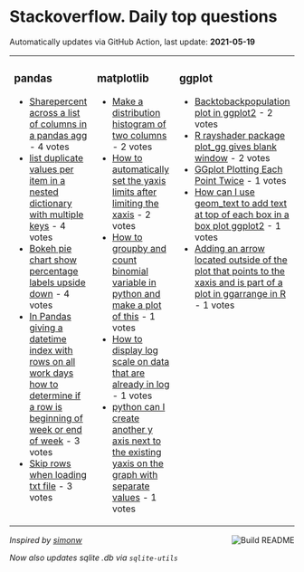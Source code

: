 # Stackoverflow. Daily top questions 

Automatically updates via GitHub Action, last update: **<!-- date starts -->2021-05-19<!-- date ends -->**


<table><tr><td valign="top" width="33%">

### pandas
<!-- pandas starts -->
* [Sharepercent across a list of columns in a pandas agg](https://stackoverflow.com/questions/67609849/share-percent-across-a-list-of-columns-in-a-pandas-agg) - 4 votes
* [list duplicate values per item in a nested dictionary with multiple keys](https://stackoverflow.com/questions/67600014/list-duplicate-values-per-item-in-a-nested-dictionary-with-multiple-keys) - 4 votes
* [Bokeh pie chart show percentage labels upside down](https://stackoverflow.com/questions/67606131/bokeh-pie-chart-show-percentage-labels-upside-down) - 4 votes
* [In Pandas giving a datetime index with rows on all work days how to determine if a row is beginning of week or end of week](https://stackoverflow.com/questions/67596703/in-pandas-giving-a-datetime-index-with-rows-on-all-work-days-how-to-determine) - 3 votes
* [Skip rows when loading txt file](https://stackoverflow.com/questions/67604103/skip-rows-when-loading-txt-file) - 3 votes
<!-- pandas ends -->
</td><td valign="top" width="34%">


### matplotlib
<!-- matplotlib starts -->
* [Make a distribution histogram of two columns](https://stackoverflow.com/questions/67608459/make-a-distribution-histogram-of-two-columns) - 2 votes
* [How to automatically set the yaxis limits after limiting the xaxis](https://stackoverflow.com/questions/67599526/how-to-automatically-set-the-y-axis-limits-after-limiting-the-x-axis) - 2 votes
* [How to groupby and count binomial variable in python and make a plot of this](https://stackoverflow.com/questions/67608121/how-to-groupby-and-count-binomial-variable-in-python-and-make-a-plot-of-this) - 1 votes
* [How to display log scale on data that are already in log](https://stackoverflow.com/questions/67608982/how-to-display-log-scale-on-data-that-are-already-in-log) - 1 votes
* [python  can I create another y axis next to the existing yaxis on the graph with separate values](https://stackoverflow.com/questions/67606977/python-can-i-create-another-y-axis-next-to-the-existing-y-axis-on-the-graph-wi) - 1 votes
<!-- matplotlib ends -->
</td><td valign="top" width="34%">


### ggplot
<!-- ggplot2 starts -->
* [Backtobackpopulation plot in ggplot2](https://stackoverflow.com/questions/67596982/back-to-back-population-plot-in-ggplot2) - 2 votes
* [R rayshader package plot_gg gives blank window](https://stackoverflow.com/questions/67602585/r-rayshader-package-plot-gg-gives-blank-window) - 2 votes
* [GGplot Plotting Each Point Twice](https://stackoverflow.com/questions/67597378/ggplot-plotting-each-point-twice) - 1 votes
* [How can I use geom_text to add text at top of each box in a box plot ggplot2](https://stackoverflow.com/questions/67597848/how-can-i-use-geom-text-to-add-text-at-top-of-each-box-in-a-box-plot-ggplot2) - 1 votes
* [Adding an arrow located outside of the plot that points to the xaxis and is part of a plot in ggarrange in R](https://stackoverflow.com/questions/67608547/adding-an-arrow-located-outside-of-the-plot-that-points-to-the-x-axis-and-is-p) - 1 votes
<!-- ggplot2 ends -->
</td></tr></table>

<a href="https://github.com/hp0404/hp0404/actions"><img src="https://github.com/hp0404/hp0404/workflows/Build%20README/badge.svg" align="right" alt="Build README"></a> <p>*Inspired by  [simonw](https://github.com/simonw/simonw)*</p> <p> *Now also updates sqlite .db via `sqlite-utils`* </p>
